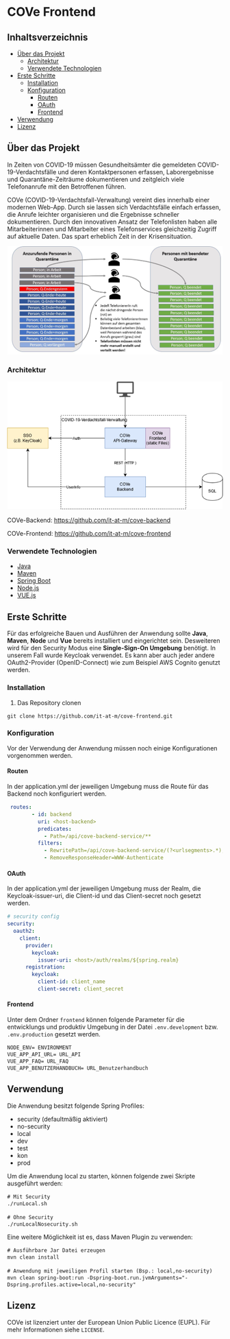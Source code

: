 # COVe Frontend

## Inhaltsverzeichnis

* [Über das Projekt](#über-das-projekt)
  * [Architektur](#architektur)
  * [Verwendete Technologien](#verwendete-technologien)
* [Erste Schritte](#erste-schritte)
  * [Installation](#installation)
  * [Konfiguration](#konfiguration)
    * [Routen](#routen)
    * [OAuth](#oauth)
    * [Frontend](#frontend)
* [Verwendung](#verwendung)
* [Lizenz](#lizenz)


## Über das Projekt

In Zeiten von COVID-19 müssen Gesundheitsämter die gemeldeten COVID-19-Verdachtsfälle und deren 
Kontaktpersonen erfassen, Laborergebnisse und Quarantäne-Zeiträume dokumentieren und 
zeitgleich viele Telefonanrufe mit den Betroffenen führen.

COVe (COVID-19-Verdachtsfall-Verwaltung) vereint dies innerhalb einer modernen Web-App. Durch sie lassen sich Verdachtsfälle einfach erfassen, die Anrufe leichter organisieren und die Ergebnisse schneller dokumentieren.
Durch den innovativen Ansatz der Telefonlisten haben alle Mitarbeiterinnen und Mitarbeiter eines Telefonservices gleichzeitig Zugriff auf aktuelle Daten.
Das spart erheblich Zeit in der Krisensituation.

![Funktionsweise][functionality-screenshot]


### Architektur

![Architektur][architecture-screenshot]

COVe-Backend: https://github.com/it-at-m/cove-backend

COVe-Frontend: https://github.com/it-at-m/cove-frontend


### Verwendete Technologien

* [Java](https://www.java.com/de/)
* [Maven](https://maven.apache.org/)
* [Spring Boot](https://spring.io/projects/spring-boot)
* [Node.js](https://nodejs.org/)
* [VUE.js](https://vuejs.org/)


## Erste Schritte

Für das erfolgreiche Bauen und Ausführen der Anwendung sollte **Java**, **Maven**, **Node** und **Vue** bereits installiert und eingerichtet sein.
Desweiteren wird für den Security Modus eine **Single-Sign-On Umgebung** benötigt. In unserem Fall wurde Keycloak verwendet. 
Es kann aber auch jeder andere OAuth2-Provider (OpenID-Connect) wie zum Beispiel AWS Cognito genutzt werden.


### Installation

1. Das Repository clonen
```shell script
git clone https://github.com/it-at-m/cove-frontend.git
``` 


### Konfiguration

Vor der Verwendung der Anwendung müssen noch einige Konfigurationen vorgenommen werden.


#### Routen 

In der application.yml der jeweiligen Umgebung muss die Route für das Backend noch konfiguriert werden.
```yaml
 routes:
        - id: backend
          uri: <host-backend>
          predicates:
            - Path=/api/cove-backend-service/**
          filters:
            - RewritePath=/api/cove-backend-service/(?<urlsegments>.*), /$\{urlsegments}
            - RemoveResponseHeader=WWW-Authenticate
```


#### OAuth

In der application.yml der jeweiligen Umgebung muss der Realm, die Keycloak-issuer-uri, die 
Client-id und das Client-secret noch gesetzt werden.

```yaml
# security config
security:
  oauth2:
    client:
      provider:
        keycloak:
          issuer-uri: <host>/auth/realms/${spring.realm}
      registration:
        keycloak:
          client-id: client_name
          client-secret: client_secret
```


#### Frontend

Unter dem Ordner `frontend` können folgende Parameter für die entwicklungs und produktiv Umgebung in der Datei `.env.development` bzw. `.env.production` gesetzt werden.

```text
NODE_ENV= ENVIRONMENT
VUE_APP_API_URL= URL_API
VUE_APP_FAQ= URL_FAQ
VUE_APP_BENUTZERHANDBUCH= URL_Benutzerhandbuch
```


## Verwendung

Die Anwendung besitzt folgende Spring Profiles:

- security (defaultmäßig aktiviert)
- no-security
- local
- dev
- test
- kon
- prod

Um die Anwendung local zu starten, können folgende zwei Skripte ausgeführt werden:
```shell script
# Mit Security
./runLocal.sh

# Ohne Security
./runLocalNosecurity.sh
```

Eine weitere Möglichkeit ist es, dass Maven Plugin zu verwenden:
```shell script
# Ausführbare Jar Datei erzeugen
mvn clean install

# Anwendung mit jeweiligen Profil starten (Bsp.: local,no-security)
mvn clean spring-boot:run -Dspring-boot.run.jvmArguments="-Dspring.profiles.active=local,no-security"
```


## Lizenz

COVe ist lizenziert unter der European Union Public Licence (EUPL). Für mehr Informationen siehe `LICENSE`.




[functionality-screenshot]: img/COVe_Grafik.jpg
[architecture-screenshot]: img/COVe_Bausteinsicht.png
